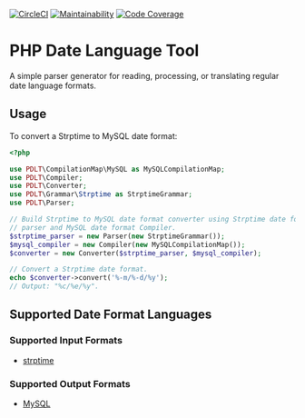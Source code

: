 [![CircleCI](https://dl.circleci.com/status-badge/img/gh/GetDKAN/pdlt/tree/master.svg?style=svg)](https://dl.circleci.com/status-badge/redirect/gh/GetDKAN/pdlt/tree/master) [![Maintainability](https://qlty.sh/gh/GetDKAN/projects/pdlt/maintainability.svg)](https://qlty.sh/gh/GetDKAN/projects/pdlt) [![Code Coverage](https://qlty.sh/gh/GetDKAN/projects/pdlt/coverage.svg)](https://qlty.sh/gh/GetDKAN/projects/pdlt)

# PHP Date Language Tool

A simple parser generator for reading, processing, or translating regular date language formats.

## Usage

To convert a Strptime to MySQL date format:

``` php
<?php

use PDLT\CompilationMap\MySQL as MySQLCompilationMap;
use PDLT\Compiler;
use PDLT\Converter;
use PDLT\Grammar\Strptime as StrptimeGrammar;
use PDLT\Parser;

// Build Strptime to MySQL date format converter using Strptime date format
// parser and MySQL date format Compiler.
$strptime_parser = new Parser(new StrptimeGrammar());
$mysql_compiler = new Compiler(new MySQLCompilationMap());
$converter = new Converter($strptime_parser, $mysql_compiler);

// Convert a Strptime date format.
echo $converter->convert('%-m/%-d/%y');
// Output: "%c/%e/%y".
```

## Supported Date Format Languages

### Supported Input Formats

- [strptime](https://docs.python.org/2/library/datetime.html#strftime-strptime-behavior)

### Supported Output Formats

- [MySQL](https://dev.mysql.com/doc/refman/8.0/en/date-and-time-functions.html#function_date-format)